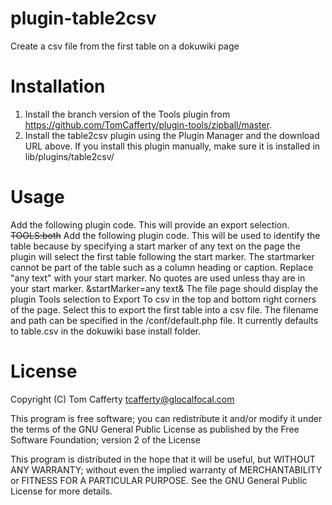 plugin-table2csv
================

Create a csv file from the first table on a dokuwiki page

Installation
============
1. Install the branch version of the Tools plugin from https://github.com/TomCafferty/plugin-tools/zipball/master.
2. Install the table2csv plugin using the Plugin Manager and the download URL above. 
   If you install this plugin manually, make sure it is installed in lib/plugins/table2csv/

Usage
=====
Add the following plugin code. This will provide an export selection. 
  ~~TOOLS:both~~
Add the following plugin code. This will be used to identify the table because by specifying a start marker of any text on the page the plugin will select the first table following the start marker.  The startmarker cannot be part of the table such as a column heading or caption. Replace "any text" with your start marker. No quotes are used unless thay are in your start marker.
<table2csv>&startMarker=any text&</table2csv>
The file page should display the plugin Tools selection to Export To csv in the top and bottom right corners of the page. 
Select this to export the first table into a csv file. 
The filename and path can be specified in the /conf/default.php file. 
It currently defaults to table.csv in the dokuwiki base install folder.

License
=======
Copyright (C) Tom Cafferty <tcafferty@glocalfocal.com>

This program is free software; you can redistribute it and/or modify
it under the terms of the GNU General Public License as published by
the Free Software Foundation; version 2 of the License

This program is distributed in the hope that it will be useful,
but WITHOUT ANY WARRANTY; without even the implied warranty of
MERCHANTABILITY or FITNESS FOR A PARTICULAR PURPOSE. See the
GNU General Public License for more details.


